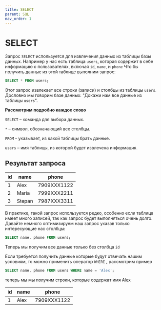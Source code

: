 ```yaml
---
title: SELECT
parent: SQL
nav_order: 1
---
```


# SELECT

Запрос `SELECT` используется для извлечения данных из таблицы базы данных. Например у нас есть таблица `users`, которая содержит в себе информацию о пользователях, включая `id`,  `name`, и `phone`
Что бы получить данные из этой таблице выполним запрос:

```sql
SELECT * FROM users;
```
Этот запрос извлекает все строки (записи) и столбцы из таблицы `users`. Дословно мы говорим базе данных: "Докажи нам все данные из таблицы `users`".

**Рассмотрим подробно каждое слово**

`SELECT` – команда для выбора данных.

`*` – символ, обозначающий все столбцы.

`FROM` - указывает, из какой таблицы брать данные.

`users` – имя таблицы, из которой будет извлечена информация.

## Результат запроса 

| id  | name   | phone       |
| --- | ------ | ----------- |
| 1   | Alex   | 7909XXX1122 |
| 2   | Maria  | 7999XXX2211 |
| 3   | Stepan | 7987XXX3311 |

В практике, такой запрос используется редко, особенно если таблица имеет много записей, так как запрос будет выполняться очень долго. Давайте немного оптимизируем наш запрос указав только интересующие нас столбцы:

```sql
SELECT name, phone FROM users;
```
Теперь мы получим все данные только без столбца `id` 

Если требуется получить данные которые будут отвечать нашим условиям, то можно применить оператор `WHERE` , рассмотрим пример
```sql
SELECT name, phone FROM users WHERE name = 'Alex';
```
теперь мы мы получим строки, которые содержат имя Alex

| id  | name   | phone       |
| --- | ------ | ----------- |
| 1   | Alex   | 7909XXX1122 |

